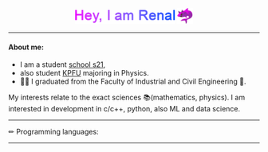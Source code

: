 <p id="header" align="center"> 
  <img src="https://github.com/JoKeRooo7/JoKeRooo7/raw/develop/gift/my_name.gif" alt="your_gif" 
   width="200" height="28">
  <img src="https://github.com/JoKeRooo7/JoKeRooo7/blob/develop/image/devil_shark.png" 
  alt="emoji_cat_in_shark" width="32" height="32" >
</p>

---

#### About me:

* I am a student [school s21](https://21-school.ru/), 
* also student [KPFU](https://kpfu.ru/) majoring in Physics. 
* 👨‍🎓 I graduated from the Faculty of Industrial and Civil Engineering 🔨.

  
My interests relate to the exact sciences 📚(mathematics, physics). I am interested in development in c/c++, python, also ML and data science.

---

✏ Programming languages:

___

